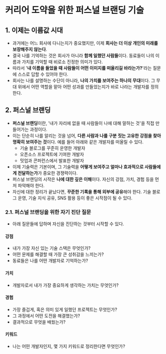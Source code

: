 # 커리어 도약을 위한 퍼스널 브랜딩 기술

## 1. 이제는 이름값 시대

- 과거에는 어느 회사에 다니는지가 중요했지만, 이제 **회사는 더 이상 개인의 미래를 보장해주지 않는다**.
- 결국 나를 기억하는 것은 회사가 아니라 **함께 일했던 사람들**이다. 동료들이 나의 이름과 가치를 기억할 때 비로소 진정한 의미가 있다.
- 따라서 '**내 이름을 들었을 때 사람들이 어떤 이미지를 떠올리길 바라는가?**'라는 질문에 스스로 답할 수 있어야 한다.
- 회사는 나를 설명하는 수단이 아니라, **나의 가치를 보여주는 하나의 무대**이다. 그 무대 위에서 어떤 역할을 맡아 어떤 성과를 만들었는지가 바로 나라는 개발자를 정의한다.

## 2. 퍼스널 브랜딩

- **퍼스널 브랜딩**이란, '내가 자리에 없을 때 사람들이 나에 대해 말하는 것'을 직접 만들어가는 과정이다.
- 이는 단순히 나를 알리는 것을 넘어, **다른 사람과 나를 구분 짓는 고유한 강점을 찾아 명확히 보여주는 것**이다. 예를 들어 아래와 같은 개발자를 떠올릴 수 있다.
  - 기술 블로그를 꾸준히 운영한 개발자
  - 오픈소스 프로젝트에 기여한 개발자
  - 밋업과 콘퍼런스에서 발표한 개발자
- 이제 기술력은 기본이며, 그 기술력을 **어떻게 보여주고 얼마나 효과적으로 사람들에게 전달하는가**가 중요한 경쟁력이다.
- 퍼스널 브랜딩의 시작은 **나에 대한 깊은 이해**이다. 자신의 강점, 가치, 경험 등을 먼저 파악해야 한다.
- 자신에 대한 정리가 끝났다면, **꾸준한 기록을 통해 외부에 공유**해야 한다. 기술 블로그 운영, 기술 지식 공유, SNS 활용 등이 좋은 시작점이 될 수 있다.

### 2.1. 퍼스널 브랜딩을 위한 자기 진단 질문

- 아래 질문들에 답하며 자신을 진단하는 것부터 시작할 수 있다.

#### 강점

- 내가 가장 자신 있는 기술 스택은 무엇인가?
- 어떤 문제를 해결할 때 가장 큰 성취감을 느끼는가?
- 동료들은 나를 어떤 개발자로 기억하는가?

#### 가치

- 개발자로서 내가 가장 중요하게 생각하는 가치는 무엇인가?

#### 경험

- 가장 즐겁게, 혹은 의미 있게 일했던 프로젝트는 무엇인가?
- 그 과정에서 어떤 도전을 해결했는가?
- 결과적으로 무엇을 배웠는가?

#### 키워드

- 나는 어떤 개발자인지, 몇 가지 키워드로 정리한다면 무엇인가?
